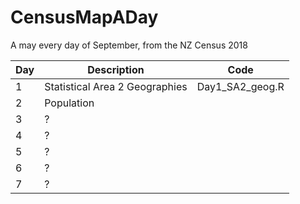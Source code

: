 # CensusMapADay
A may every day of September, from the NZ Census 2018

| Day         | Description | Code |
| ----------- | ----------- | ----------- |
| 1           | Statistical Area 2 Geographies  | Day1_SA2_geog.R |
| 2           | Population  |
| 3           | ?  |
| 4           | ?  |
| 5           | ?  |
| 6           | ?  |
| 7           | ?  |
